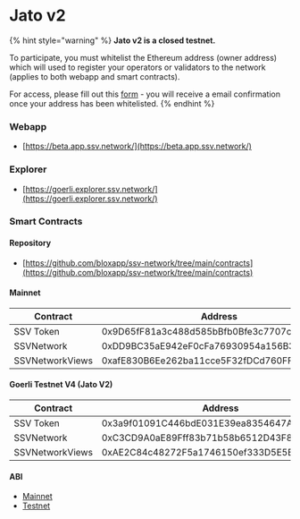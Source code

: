 # Jato v2

{% hint style="warning" %}
**Jato v2 is a closed testnet.**&#x20;

To participate, you must whitelist the Ethereum address (owner address) which will used to register your operators or validators to the network (applies to both webapp and smart contracts).&#x20;

For access, please fill out this [form](https://forms.monday.com/forms/9c6210831e15c5265666ce43975bb01a) - you will receive a email confirmation once your address has been whitelisted.
{% endhint %}

### Webapp <a href="#_bhl3qnbkn7py" id="_bhl3qnbkn7py"></a>

* [https://beta.app.ssv.network/](https://beta.app.ssv.network/)

### Explorer <a href="#_bhl3qnbkn7py" id="_bhl3qnbkn7py"></a>

* [https://goerli.explorer.ssv.network/](https://goerli.explorer.ssv.network/)

### Smart Contracts <a href="#_bhl3qnbkn7py" id="_bhl3qnbkn7py"></a>

#### Repository <a href="#_bhl3qnbkn7py" id="_bhl3qnbkn7py"></a>

* [https://github.com/bloxapp/ssv-network/tree/main/contracts](https://github.com/bloxapp/ssv-network/tree/main/contracts)

#### Mainnet

| **Contract**    | **Address**                                |
| --------------- | ------------------------------------------ |
| SSV Token       | 0x9D65fF81a3c488d585bBfb0Bfe3c7707c7917f54 |
| SSVNetwork      | 0xDD9BC35aE942eF0cFa76930954a156B3fF30a4E1 |
| SSVNetworkViews | 0xafE830B6Ee262ba11cce5F32fDCd760FFE6a66e4 |

#### Goerli Testnet V4 (Jato V2)

| **Contract**    | **Address**                                |
| --------------- | ------------------------------------------ |
| SSV Token       | 0x3a9f01091C446bdE031E39ea8354647AFef091E7 |
| SSVNetwork      | 0xC3CD9A0aE89Fff83b71b58b6512D43F8a41f363D |
| SSVNetworkViews | 0xAE2C84c48272F5a1746150ef333D5E5B51F68763 |

#### ABI

* [Mainnet](https://github.com/bloxapp/ssv-network/tree/contract-abi/docs/mainnet/v1.0.0)
* [Testnet](https://github.com/bloxapp/ssv-network/tree/contract-abi/docs/testnet/v1.0.0/abi)
